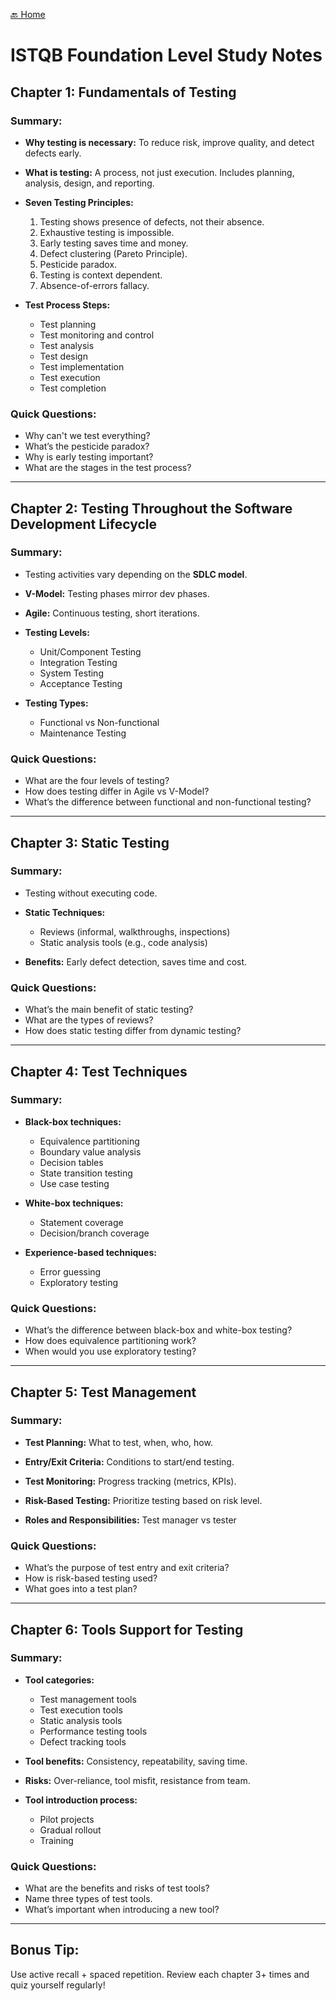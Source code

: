 [🔙 Home](../home.md)

# ISTQB Foundation Level Study Notes

## Chapter 1: Fundamentals of Testing

### Summary:
- **Why testing is necessary:** To reduce risk, improve quality, and detect defects early.
- **What is testing:** A process, not just execution. Includes planning, analysis, design, and reporting.
- **Seven Testing Principles:**
    1. Testing shows presence of defects, not their absence.
    2. Exhaustive testing is impossible.
    3. Early testing saves time and money.
    4. Defect clustering (Pareto Principle).
    5. Pesticide paradox.
    6. Testing is context dependent.
    7. Absence-of-errors fallacy.

- **Test Process Steps:**
    - Test planning
    - Test monitoring and control
    - Test analysis
    - Test design
    - Test implementation
    - Test execution
    - Test completion

### Quick Questions:
- Why can't we test everything?
- What’s the pesticide paradox?
- Why is early testing important?
- What are the stages in the test process?

---

## Chapter 2: Testing Throughout the Software Development Lifecycle

### Summary:
- Testing activities vary depending on the **SDLC model**.
- **V-Model:** Testing phases mirror dev phases.
- **Agile:** Continuous testing, short iterations.
- **Testing Levels:**
    - Unit/Component Testing
    - Integration Testing
    - System Testing
    - Acceptance Testing

- **Testing Types:**
    - Functional vs Non-functional
    - Maintenance Testing

### Quick Questions:
- What are the four levels of testing?
- How does testing differ in Agile vs V-Model?
- What’s the difference between functional and non-functional testing?

---

## Chapter 3: Static Testing

### Summary:
- Testing without executing code.
- **Static Techniques:**
    - Reviews (informal, walkthroughs, inspections)
    - Static analysis tools (e.g., code analysis)

- **Benefits:** Early defect detection, saves time and cost.

### Quick Questions:
- What’s the main benefit of static testing?
- What are the types of reviews?
- How does static testing differ from dynamic testing?

---

## Chapter 4: Test Techniques

### Summary:
- **Black-box techniques:**
    - Equivalence partitioning
    - Boundary value analysis
    - Decision tables
    - State transition testing
    - Use case testing

- **White-box techniques:**
    - Statement coverage
    - Decision/branch coverage

- **Experience-based techniques:**
    - Error guessing
    - Exploratory testing

### Quick Questions:
- What’s the difference between black-box and white-box testing?
- How does equivalence partitioning work?
- When would you use exploratory testing?

---

## Chapter 5: Test Management

### Summary:
- **Test Planning:** What to test, when, who, how.
- **Entry/Exit Criteria:** Conditions to start/end testing.
- **Test Monitoring:** Progress tracking (metrics, KPIs).
- **Risk-Based Testing:** Prioritize testing based on risk level.

- **Roles and Responsibilities:** Test manager vs tester

### Quick Questions:
- What’s the purpose of test entry and exit criteria?
- How is risk-based testing used?
- What goes into a test plan?

---

## Chapter 6: Tools Support for Testing

### Summary:
- **Tool categories:**
    - Test management tools
    - Test execution tools
    - Static analysis tools
    - Performance testing tools
    - Defect tracking tools

- **Tool benefits:** Consistency, repeatability, saving time.

- **Risks:** Over-reliance, tool misfit, resistance from team.

- **Tool introduction process:**
    - Pilot projects
    - Gradual rollout
    - Training

### Quick Questions:
- What are the benefits and risks of test tools?
- Name three types of test tools.
- What’s important when introducing a new tool?

---

## Bonus Tip:
Use active recall + spaced repetition. Review each chapter 3+ times and quiz yourself regularly!

